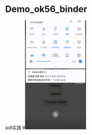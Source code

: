 # Demo_ok56_binder
aidl实践
#![image](https://github.com/zhangqifan1/Demo_ok56_binder/blob/master/app/src/main/res/drawable/a.gif)
